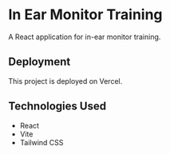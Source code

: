 # In Ear Monitor Training

A React application for in-ear monitor training.

## Deployment

This project is deployed on Vercel.

## Technologies Used

- React
- Vite
- Tailwind CSS 